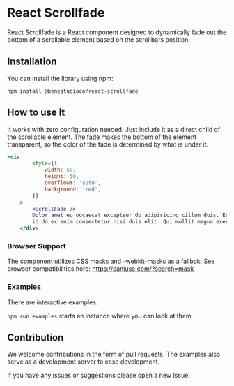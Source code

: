 # React Scrollfade #

React Scrollfade is a React component designed to dynamically fade out the bottom of a scrollable element based on the scrollbars position.

## Installation ##

You can install the library using npm:

```
npm install @benestudioco/react-scrollfade
```

## How to use it ##

It works with zero configuration needed. Just include it as a direct child of the scrollable element.
The fade makes the bottom of the element transparent, so the color of the fade is determined by what is under it.

```jsx
<div
        style={{
            width: 50,
            height: 50,
            overflowY: 'auto',
            background: 'red',
        }}
    >
        <ScrollFade />
        Dolor amet eu occaecat excepteur do adipisicing cillum duis. Est ullamco ullamco sit ea irure consequat
        id do ex enim consectetur nisi duis elit. Qui mollit magna exercitation est sit.
    </div>
```

### Browser Support ###

The component utilizes CSS masks and -webkit-masks as a fallbak.
See browser compatibilities here: https://caniuse.com/?search=mask 

### Examples ###

There are interactive examples.

``` npm run examples ``` starts an instance where you can look at them.

## Contribution ##

We welcome contributions in the form of pull requests.
The examples also serve as a development server to ease development.

If you have any issues or suggestions please open a new Issue.